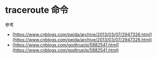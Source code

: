 # traceroute 命令
参考 
* [https://www.cnblogs.com/peida/archive/2013/03/07/2947326.html](https://www.cnblogs.com/peida/archive/2013/03/07/2947326.html)
* [https://www.cnblogs.com/godtrue/p/5882541.html](https://www.cnblogs.com/godtrue/p/5882541.html)
